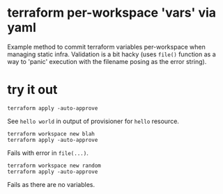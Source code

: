 # terraform per-workspace 'vars' via yaml

Example method to commit terraform variables per-workspace when managing
static infra. Validation is a bit hacky (uses `file()` function as a way to
'panic' execution with the filename posing as the error string).

# try it out

```
terraform apply -auto-approve
```

See `hello world` in output of provisioner for `hello` resource.

```
terraform workspace new blah
terraform apply -auto-approve
```

Fails with error in `file(...)`.

```
terraform workspace new random
terraform apply -auto-approve
```

Fails as there are no variables.
